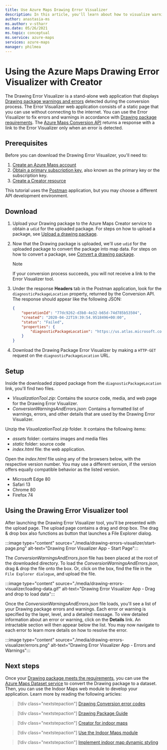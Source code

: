 ```yaml
---
title: Use Azure Maps Drawing Error Visualizer
description: In this article, you'll learn about how to visualize warnings and errors returned by the Creator Conversion API.
author: anastasia-ms
ms.author: v-stharr
ms.date: 05/26/2021
ms.topic: conceptual
ms.service: azure-maps
services: azure-maps
manager: philmea
---
```


# Using the Azure Maps Drawing Error Visualizer with Creator


The Drawing Error Visualizer is a stand-alone web application that displays [Drawing package warnings and errors](drawing-conversion-error-codes.md) detected during the conversion process. The Error Visualizer web application consists of a static page that you can use without connecting to the internet.  You can use the Error Visualizer to fix errors and warnings in accordance with [Drawing package requirements](drawing-requirements.md). The [Azure Maps Conversion API](/rest/api/maps/v2/conversion) returns a response with a link to the Error Visualizer only when an error is detected.

## Prerequisites

Before you can download the Drawing Error Visualizer, you'll need to:

1. [Create an Azure Maps account](quick-demo-map-app.md#create-an-azure-maps-account)
2. [Obtain a primary subscription key](quick-demo-map-app.md#get-the-primary-key-for-your-account), also known as the primary key or the subscription key.
3. [Create a Creator resource](how-to-manage-creator.md)

This tutorial uses the [Postman](https://www.postman.com/) application, but you may choose a different API development environment.

## Download

1. Upload your Drawing package to the Azure Maps Creator service to obtain a `udid` for the uploaded package. For steps on how to upload a package, see [Upload a drawing package](tutorial-creator-indoor-maps.md#upload-a-drawing-package).

2. Now that the Drawing package is uploaded, we'll use `udid` for the uploaded package to convert the package into map data. For steps on how to convert a package, see [Convert a drawing package](tutorial-creator-indoor-maps.md#convert-a-drawing-package).

    >[!NOTE]
    >If your conversion process succeeds, you will not receive a link to the Error Visualizer tool.

3. Under the response **Headers** tab in the Postman application, look for the `diagnosticPackageLocation` property, returned by the Conversion API. The response should appear like the following JSON:

    ```json
    {
        "operationId": "77dc9262-d3b8-4e32-b65d-74d785b53504",
        "created": "2020-04-22T19:39:54.9518496+00:00",
        "status": "Failed",
        "properties": {
            "diagnosticPackageLocation": "https://us.atlas.microsoft.com/mapData/ce61c3c1-faa8-75b7-349f-d863f6523748?api-version=2.0"
        }
    }
    ```

4. Download the Drawing Package Error Visualizer by making a `HTTP-GET` request on the `diagnosticPackageLocation` URL.

## Setup

Inside the downloaded zipped package from the `diagnosticPackageLocation` link, you'll find two files.

* _VisualizationTool.zip_: Contains the source code, media, and web page for the Drawing Error Visualizer.
* _ConversionWarningsAndErrors.json_: Contains a formatted list of warnings, errors, and other details that are used by the Drawing Error Visualizer.

Unzip the _VisualizationTool.zip_ folder. It contains the following items:

* _assets_ folder: contains images and media files
* _static_ folder: source code
* _index.html_ file: the web application.

Open the _index.html_ file using any of the browsers below, with the respective version number. You may use a different version, if the version offers equally compatible behavior as the listed version.

* Microsoft Edge 80
* Safari 13
* Chrome 80
* Firefox 74

## Using the Drawing Error Visualizer tool

After launching the Drawing Error Visualizer tool, you'll be presented with the upload page. The upload page contains a drag and drop box. The drag & drop box also functions as button that launches a File Explorer dialog.

:::image type="content" source="./media/drawing-errors-visualizer/start-page.png" alt-text="Drawing Error Visualizer App - Start Page":::

The  _ConversionWarningsAndErrors.json_ file has been placed at the root of the downloaded directory. To load the _ConversionWarningsAndErrors.json_, drag & drop the file onto the box. Or, click on the box, find the file in the `File Explorer dialogue`, and upload the file.

:::image type="content" source="./media/drawing-errors-visualizer/loading-data.gif" alt-text="Drawing Error Visualizer App - Drag and drop to load data":::

Once the _ConversionWarningsAndErrors.json_ file loads, you'll see a list of your Drawing package errors and warnings. Each error or warning is specified by the layer, level, and a detailed message. To view detailed information about an error or warning, click on the **Details** link. An intractable section will then appear below the list. You may now navigate to each error to learn more details on how to resolve the error.

:::image type="content" source="./media/drawing-errors-visualizer/errors.png" alt-text="Drawing Error Visualizer App - Errors and Warnings":::

## Next steps

Once your [Drawing package meets the requirements](drawing-requirements.md), you can use the [Azure Maps Dataset service](/rest/api/maps/v2/conversion) to convert the Drawing package to a dataset. Then, you can use the Indoor Maps web module to develop your application. Learn more by reading the following articles:

> [!div class="nextstepaction"]
> [Drawing Conversion error codes](drawing-conversion-error-codes.md)

> [!div class="nextstepaction"]
> [Drawing Package Guide](drawing-package-guide.md)

> [!div class="nextstepaction"]
> [Creator for indoor maps](creator-indoor-maps.md)

> [!div class="nextstepaction"]
> [Use the Indoor Maps module](how-to-use-indoor-module.md)

> [!div class="nextstepaction"]
> [Implement indoor map dynamic styling](indoor-map-dynamic-styling.md)